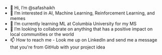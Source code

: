 - 👋 Hi, I’m @safashaikh
- 👀 I’m interested in AI, Machine Learning, Reinforcement Learning, and memes
- 🌱 I’m currently learning ML at Columbia University for my MS
- 💞️ I’m looking to collaborate on anything that has a positive impact on local communities or the world
- 📫 How to reach me - Look me up on LinkedIn and send me a message that you're from GitHub with your project idea

<!---
safashaikh/safashaikh is a ✨ special ✨ repository because its `README.md` (this file) appears on your GitHub profile.
You can click the Preview link to take a look at your changes.
--->
